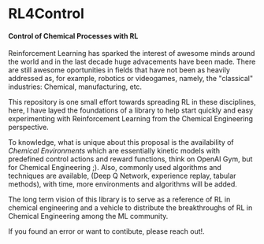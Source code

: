 # RL4Control
#### Control of Chemical Processes with RL

Reinforcement Learning has sparked the interest of awesome minds around the world and in the last decade huge advacements have been made. There are still awesome oportunities in fields that have not been as heavily addressed as, for example, robotics or videogames, namely, the "classical" industries: Chemical, manufacturing, etc.

This repository is one small effort towards spreading RL in these disciplines, here, I have layed the foundations of a library to help start quickly and easy experimenting with Reinforcement Learning from the Chemical Engineering perspective.

To knowledge, what is unique about this proposal is the availability of *Chemical Environments* which are essentially kinetic models with predefined control actions and reward functions, think on OpenAI Gym, but for Chemical Engineering ;).
Also, commonly used algorithms and techniques are available, (Deep Q Network, experience replay, tabular methods), with time, more environments and algorithms will be added.

The long term vision of this library is to serve as a reference of RL in chemical engineering and a vehicle to distribute the breakthroughs of RL in Chemical Engineering among the ML community.

If you found an error or want to contibute, please reach out!.



